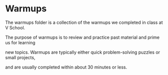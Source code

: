 Warmups  
====================

The warmups folder is a collection of the warmups we completed in class at V School. 

The purpose of warmups is to review and practice past material and prime us for learning 

new topics. Warmups are typically either quick problem-solving puzzles or small projects, 

and are usually completed within about 30 minutes or less.